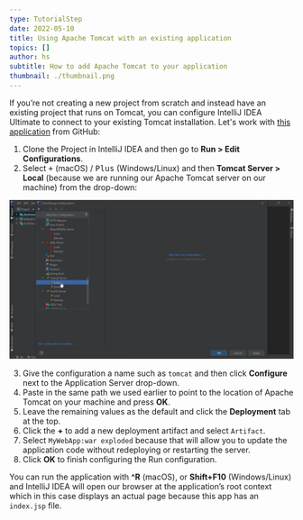 ```yaml
---
type: TutorialStep
date: 2022-05-10
title: Using Apache Tomcat with an existing application
topics: []
author: hs
subtitle: How to add Apache Tomcat to your application
thumbnail: ./thumbnail.png
---
```


If you’re not creating a new project from scratch and instead have an existing project that runs on Tomcat, you can configure IntelliJ IDEA Ultimate to connect to your existing Tomcat installation. Let's work with [this application](https://github.com/helenjoscott/MyWebApp) from GitHub:

1. Clone the Project in IntelliJ IDEA and then go to **Run > Edit Configurations**.
2. Select <kbd>+</kbd> (macOS) / <kbd>Plus</kbd> (Windows/Linux) and then **Tomcat Server > Local** (because we are running our Apache Tomcat server on our machine) from the drop-down:

![Adding Apache Tomcat to Project](new_tomcat.png)

3. Give the configuration a name such as `tomcat` and then click **Configure** next to the Application Server drop-down.
4. Paste in the same path we used earlier to point to the location of Apache Tomcat on your machine and press **OK**.
5. Leave the remaining values as the default and click the **Deployment** tab at the top.
6. Click the **+** to add a new deployment artifact and select `Artifact`.
7. Select `MyWebApp:war exploded` because that will allow you to update the application code without redeploying or restarting the server.
8. Click **OK** to finish configuring the Run configuration.

You can run the application with **^R** (macOS), or **Shift+F10** (Windows/Linux) and IntelliJ IDEA will open our browser at the application’s root context which in this case displays an actual page because this app has an `index.jsp` file.
